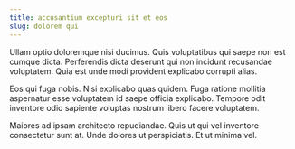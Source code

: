 ```yaml
---
title: accusantium excepturi sit et eos
slug: dolorem qui
---
```


Ullam optio doloremque nisi ducimus. Quis voluptatibus qui saepe non est cumque dicta. Perferendis dicta deserunt qui non incidunt recusandae voluptatem. Quia est unde modi provident explicabo corrupti alias.

Eos qui fuga nobis. Nisi explicabo quas quidem. Fuga ratione mollitia aspernatur esse voluptatem id saepe officia explicabo. Tempore odit inventore odio sapiente voluptas nostrum libero facere voluptatem.

Maiores ad ipsam architecto repudiandae. Quis ut qui vel inventore consectetur sunt at. Unde dolores ut perspiciatis. Et ut minima vel.
